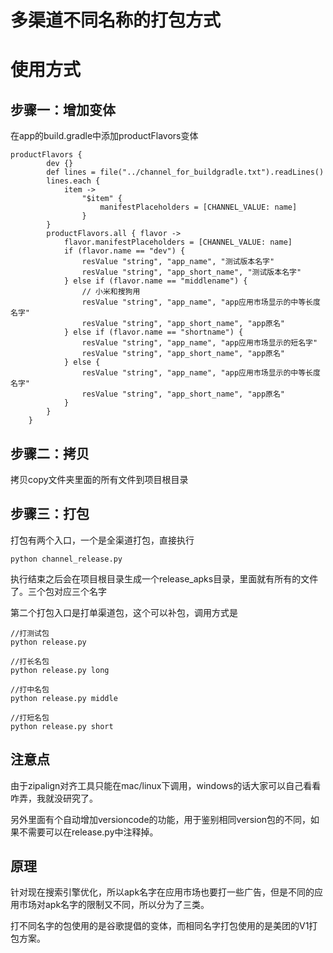 # 多渠道不同名称的打包方式

# 使用方式

## 步骤一：增加变体

在app的build.gradle中添加productFlavors变体

```
productFlavors {
        dev {}
        def lines = file("../channel_for_buildgradle.txt").readLines()
        lines.each {
            item ->
                "$item" {
                    manifestPlaceholders = [CHANNEL_VALUE: name]
                }
        }
        productFlavors.all { flavor ->
            flavor.manifestPlaceholders = [CHANNEL_VALUE: name]
            if (flavor.name == "dev") {
                resValue "string", "app_name", "测试版本名字"
                resValue "string", "app_short_name", "测试版本名字"
            } else if (flavor.name == "middlename") {
                // 小米和搜狗用
                resValue "string", "app_name", "app应用市场显示的中等长度名字"
                resValue "string", "app_short_name", "app原名"
            } else if (flavor.name == "shortname") {
                resValue "string", "app_name", "app应用市场显示的短名字"
                resValue "string", "app_short_name", "app原名"
            } else {
                resValue "string", "app_name", "app应用市场显示的中等长度名字"
                resValue "string", "app_short_name", "app原名"
            }
        }
    }
```

## 步骤二：拷贝

拷贝copy文件夹里面的所有文件到项目根目录

## 步骤三：打包

打包有两个入口，一个是全渠道打包，直接执行
```
python channel_release.py
```
执行结束之后会在项目根目录生成一个release_apks目录，里面就有所有的文件了。三个包对应三个名字

第二个打包入口是打单渠道包，这个可以补包，调用方式是

```
//打测试包
python release.py 

//打长名包
python release.py long

//打中名包
python release.py middle

//打短名包
python release.py short
```

## 注意点

由于zipalign对齐工具只能在mac/linux下调用，windows的话大家可以自己看看咋弄，我就没研究了。

另外里面有个自动增加versioncode的功能，用于鉴别相同version包的不同，如果不需要可以在release.py中注释掉。



## 原理

针对现在搜索引擎优化，所以apk名字在应用市场也要打一些广告，但是不同的应用市场对apk名字的限制又不同，所以分为了三类。

打不同名字的包使用的是谷歌提倡的变体，而相同名字打包使用的是美团的V1打包方案。